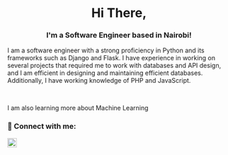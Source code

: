 
<h1 align="center">
Hi There,
</h1>

<h3 align="center">
I'm a Software Engineer based in Nairobi!
</h3> 

<p>I am a software engineer with a strong proficiency in Python and its frameworks such as Django and Flask. I have experience in working on several projects that required me to work with databases and API design, and I am efficient in designing and maintaining efficient databases. Additionally, I have working knowledge of PHP and JavaScript.</p>

<br>
<p>I am also learning more about Machine Learning <p>

### 🤝 Connect with me:

<a href="https://www.linkedin.com/in/kenneth-mungai-129301157/"><img align="left" src="https://raw.githubusercontent.com/yushi1007/yushi1007/main/images/linkedin.svg" alt="Yu Shi | LinkedIn" width="21px"/></a>
</br>

